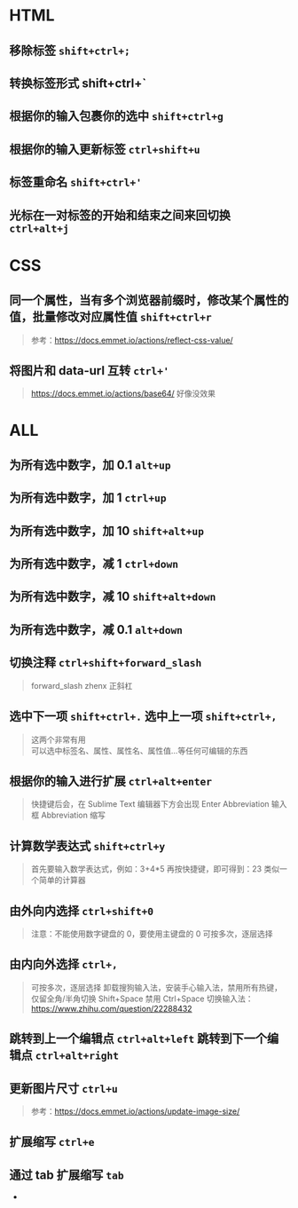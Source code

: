 # HTML

## 移除标签 `shift+ctrl+;`

## 转换标签形式 shift+ctrl+`

## 根据你的输入包裹你的选中 `shift+ctrl+g`

## 根据你的输入更新标签 `ctrl+shift+u`

## 标签重命名 `shift+ctrl+'`

## 光标在一对标签的开始和结束之间来回切换 `ctrl+alt+j`



# CSS

## 同一个属性，当有多个浏览器前缀时，修改某个属性的值，批量修改对应属性值 `shift+ctrl+r`
> 参考：https://docs.emmet.io/actions/reflect-css-value/

## 将图片和 data-url 互转 `ctrl+'`
> https://docs.emmet.io/actions/base64/
> 好像没效果



# ALL

## 为所有选中数字，加 0.1 `alt+up`

## 为所有选中数字，加 1 `ctrl+up`

## 为所有选中数字，加 10 `shift+alt+up`

## 为所有选中数字，减 1 `ctrl+down`

## 为所有选中数字，减 10 `shift+alt+down`

## 为所有选中数字，减 0.1 `alt+down`

## 切换注释 `ctrl+shift+forward_slash`
> forward_slash zhenx 正斜杠

## 选中下一项 `shift+ctrl+.` 选中上一项 `shift+ctrl+,`
> 这两个非常有用  
> 可以选中标签名、属性、属性名、属性值...等任何可编辑的东西

## 根据你的输入进行扩展 `ctrl+alt+enter`
> 快捷键后会，在 Sublime Text 编辑器下方会出现 Enter Abbreviation 输入框
> Abbreviation 缩写

## 计算数学表达式 `shift+ctrl+y`
> 首先要输入数学表达式，例如：3+4*5
> 再按快捷键，即可得到：23
> 类似一个简单的计算器

## 由外向内选择 `ctrl+shift+0`
> 注意：不能使用数字键盘的 0，要使用主键盘的 0
> 可按多次，逐层选择

## 由内向外选择 `ctrl+,`
> 可按多次，逐层选择
> 卸载搜狗输入法，安装手心输入法，禁用所有热键，仅留全角/半角切换 Shift+Space
> 禁用 Ctrl+Space 切换输入法：https://www.zhihu.com/question/22288432

## 跳转到上一个编辑点 `ctrl+alt+left` 跳转到下一个编辑点 `ctrl+alt+right`

## 更新图片尺寸 `ctrl+u`
> 参考：https://docs.emmet.io/actions/update-image-size/

## 扩展缩写 `ctrl+e`

## 通过 tab 扩展缩写 `tab`


















*
